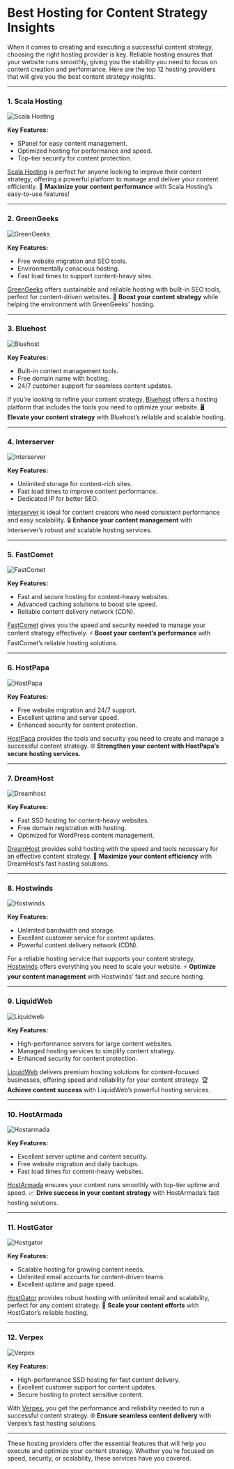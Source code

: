 # Best Hosting for Content Strategy Insights

When it comes to creating and executing a successful content strategy, choosing the right hosting provider is key. Reliable hosting ensures that your website runs smoothly, giving you the stability you need to focus on content creation and performance. Here are the top 12 hosting providers that will give you the best content strategy insights.

---

### 1. Scala Hosting
![Scala Hosting](https://i.imgur.com/uJ5JIK3.png "Scala Web Hosting")

**Key Features:**
- SPanel for easy content management.
- Optimized hosting for performance and speed.
- Top-tier security for content protection.

[Scala Hosting](https://snipitx.com/scala-jy) is perfect for anyone looking to improve their content strategy, offering a powerful platform to manage and deliver your content efficiently. 🚀 **Maximize your content performance** with Scala Hosting’s easy-to-use features!

---

### 2. GreenGeeks
![GreenGeeks](https://i.imgur.com/eEwuntu.jpg "GreenGeeks Hosting")

**Key Features:**
- Free website migration and SEO tools.
- Environmentally conscious hosting.
- Fast load times to support content-heavy sites.

[GreenGeeks](https://snipitx.com/greengeeks-jy) offers sustainable and reliable hosting with built-in SEO tools, perfect for content-driven websites. 🌱 **Boost your content strategy** while helping the environment with GreenGeeks' hosting.

---

### 3. Bluehost
![Bluehost](https://i.imgur.com/PasFF9E.jpeg "Bluehost Hosting")

**Key Features:**
- Built-in content management tools.
- Free domain name with hosting.
- 24/7 customer support for seamless content updates.

If you’re looking to refine your content strategy, [Bluehost](https://snipitx.com/bluehost-jy) offers a hosting platform that includes the tools you need to optimize your website. 🖥️ **Elevate your content strategy** with Bluehost’s reliable and scalable hosting.

---

### 4. Interserver
![Interserver](https://i.imgur.com/OM5dOEW.jpeg "Interserver Hosting")

**Key Features:**
- Unlimited storage for content-rich sites.
- Fast load times to improve content performance.
- Dedicated IP for better SEO.

[Interserver](https://snipitx.com/interserver-jy) is ideal for content creators who need consistent performance and easy scalability. 🔒 **Enhance your content management** with Interserver’s robust and scalable hosting services.

---

### 5. FastComet
![FastComet](https://i.imgur.com/7qgXuWp.png "FastComet Hosting")

**Key Features:**
- Fast and secure hosting for content-heavy websites.
- Advanced caching solutions to boost site speed.
- Reliable content delivery network (CDN).

[FastComet](https://snipitx.com/fastcomet-jy) gives you the speed and security needed to manage your content strategy effectively. ⚡ **Boost your content’s performance** with FastComet’s reliable hosting solutions.

---

### 6. HostPapa
![HostPapa](https://i.imgur.com/ouDTkvl.jpeg "HostPapa Hosting")

**Key Features:**
- Free website migration and 24/7 support.
- Excellent uptime and server speed.
- Enhanced security for content protection.

[HostPapa](https://snipitx.com/hostpapa-jy) provides the tools and security you need to create and manage a successful content strategy. 🌐 **Strengthen your content with HostPapa’s secure hosting services.**

---

### 7. DreamHost
![Dreamhost](https://i.imgur.com/rXIg8ip.jpeg "Dreamhost Hosting")

**Key Features:**
- Fast SSD hosting for content-heavy websites.
- Free domain registration with hosting.
- Optimized for WordPress content management.

[DreamHost](https://snipitx.com/dreamhost-jy) provides solid hosting with the speed and tools necessary for an effective content strategy. 🚀 **Maximize your content efficiency** with DreamHost’s fast hosting solutions.

---

### 8. Hostwinds
![Hostwinds](https://i.imgur.com/53aSNXx.jpeg "Hostwinds Hosting")

**Key Features:**
- Unlimited bandwidth and storage.
- Excellent customer service for content updates.
- Powerful content delivery network (CDN).

For a reliable hosting service that supports your content strategy, [Hostwinds](https://snipitx.com/hostwinds-jy) offers everything you need to scale your website. ⚡ **Optimize your content management** with Hostwinds’ fast and secure hosting.

---

### 9. LiquidWeb
![Liquidweb](https://i.imgur.com/4IvT9SC.jpeg "Liquidweb Hosting")

**Key Features:**
- High-performance servers for large content websites.
- Managed hosting services to simplify content strategy.
- Enhanced security for content protection.

[LiquidWeb](https://snipitx.com/liquidweb-jy) delivers premium hosting solutions for content-focused businesses, offering speed and reliability for your content strategy. 🏆 **Achieve content success** with LiquidWeb’s powerful hosting services.

---

### 10. HostArmada
![Hostarmada](https://i.imgur.com/KFbdf3o.jpeg "Hostarmada Hosting")

**Key Features:**
- Excellent server uptime and content security.
- Free website migration and daily backups.
- Fast load times for content-heavy websites.

[HostArmada](https://snipitx.com/hostarmada-jy) ensures your content runs smoothly with top-tier uptime and speed. 📈 **Drive success in your content strategy** with HostArmada’s fast hosting solutions.

---

### 11. HostGator
![Hostgator](https://i.imgur.com/BcVkH57.jpeg "Hostgator Hosting")

**Key Features:**
- Scalable hosting for growing content needs.
- Unlimited email accounts for content-driven teams.
- Excellent uptime and page speed.

[HostGator](https://snipitx.com/hostgator-jy) provides robust hosting with unlimited email and scalability, perfect for any content strategy. 🌟 **Scale your content efforts** with HostGator’s reliable hosting.

---

### 12. Verpex
![Verpex](https://i.imgur.com/6x5LhiS.jpeg "Verpex Hosting")

**Key Features:**
- High-performance SSD hosting for fast content delivery.
- Excellent customer support for content updates.
- Secure hosting to protect sensitive content.

With [Verpex](https://snipitx.com/verpex-jy), you get the performance and reliability needed to run a successful content strategy. 🌐 **Ensure seamless content delivery** with Verpex’s fast hosting solutions.

---

These hosting providers offer the essential features that will help you execute and optimize your content strategy. Whether you're focused on speed, security, or scalability, these services have you covered.
